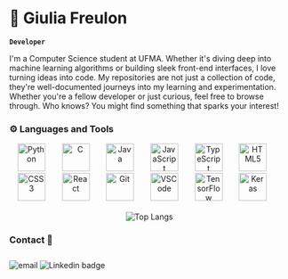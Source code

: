 # 🤠 Giulia Freulon

**`Developer`**

I'm a Computer Science student at UFMA. 
Whether it's diving deep into machine learning algorithms or building sleek front-end interfaces, I love turning ideas into code.
My repositories are not just a collection of code, they're well-documented journeys into my learning and experimentation. Whether you're a fellow developer or just curious, feel free to browse through. Who knows? You might find something that sparks your interest!

### ⚙ Languages and Tools

<div align="center">
<img alt="Python" width="50px" style="padding-right:10px" src="https://cdn.jsdelivr.net/gh/devicons/devicon@latest/icons/python/python-original.svg" />&nbsp;&nbsp;&nbsp;&nbsp;
<img alt="C" width="50px" style="padding-right:10px;" src="https://cdn.jsdelivr.net/gh/devicons/devicon@latest/icons/c/c-original.svg" />&nbsp;&nbsp;&nbsp;&nbsp;
<img alt="Java" width="50px" style="padding-right:10px;" src="https://cdn.jsdelivr.net/gh/devicons/devicon@latest/icons/java/java-original.svg" />&nbsp;&nbsp;&nbsp;&nbsp;
<img alt="JavaScript" width="50px" style="padding-right:10px;" src="https://cdn.jsdelivr.net/gh/devicons/devicon@latest/icons/javascript/javascript-original.svg" />&nbsp;&nbsp;&nbsp;&nbsp;
<img alt="TypeScript" width="50px" style="padding-right:10px;" src="https://cdn.jsdelivr.net/gh/devicons/devicon@latest/icons/typescript/typescript-original.svg" />&nbsp;&nbsp;&nbsp;&nbsp;
<img alt="HTML5" width="50px" style="padding-right:10px;" src="https://cdn.jsdelivr.net/gh/devicons/devicon@latest/icons/html5/html5-original.svg" />&nbsp;&nbsp;&nbsp;&nbsp;
<img alt="CSS3" width="50px" style="padding-right:10px;" src="https://cdn.jsdelivr.net/gh/devicons/devicon@latest/icons/css3/css3-original.svg" />&nbsp;&nbsp;&nbsp;&nbsp;
<img alt="React" width="50px" style="padding-right:10px;" src="https://cdn.jsdelivr.net/gh/devicons/devicon@latest/icons/react/react-original.svg" />&nbsp;&nbsp;&nbsp;&nbsp;
<img alt="Git" width="50px" style="padding-right:10px;" src="https://cdn.jsdelivr.net/gh/devicons/devicon@latest/icons/git/git-original.svg" />&nbsp;&nbsp;&nbsp;&nbsp;
<img alt="VSCode" width="50px" style="padding-right:10px;" src="https://cdn.jsdelivr.net/gh/devicons/devicon@latest/icons/vscode/vscode-original.svg" />&nbsp;&nbsp;&nbsp;&nbsp;
<img alt="TensorFlow" width="50px" style="padding-right:10px;" src="https://cdn.jsdelivr.net/gh/devicons/devicon@latest/icons/tensorflow/tensorflow-original.svg" />&nbsp;&nbsp;&nbsp;&nbsp;
<img alt="Keras" width="50px" style="padding-right:10px;" src="https://cdn.jsdelivr.net/gh/devicons/devicon@latest/icons/keras/keras-original.svg" />&nbsp;&nbsp;&nbsp;&nbsp;
</div>

<br>

<div align="center">
<img src="https://github-readme-stats.vercel.app/api/top-langs/?username=GiuliaFreulon&layout=donut-vertical" alt="Top Langs">
</div>

### Contact 📧

<div style="display: inline-block; margin-top: 10px;">
    <a href="mailto:giuliaaraujof@hotmail.com" target="_blank" style="text-decoration: none;">
        <img src="https://img.shields.io/badge/Email-0077B5?style=for-the-badge&logo=gmail&logoColor=white" alt="email">
    </a>
    <a href="https://www.linkedin.com/in/giulia-freulon-8a01752a5" target="_blank" style="text-decoration: none;">
        <img src="https://img.shields.io/badge/LinkedIn-0077B5?style=for-the-badge&logo=linkedin&logoColor=white" alt="Linkedin badge">
    </a>
</div><br/>
